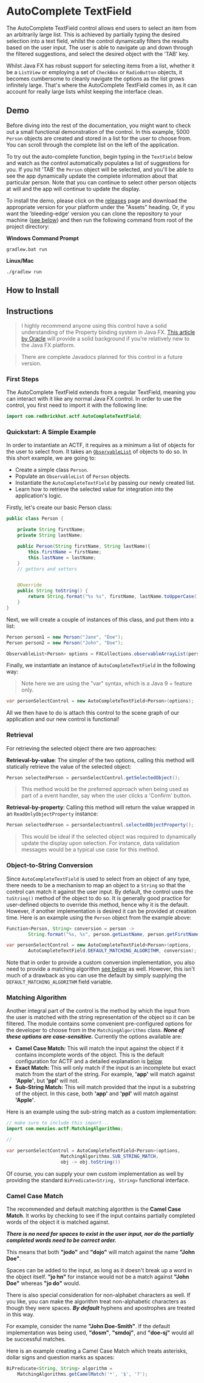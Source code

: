 # AutoComplete TextField

The AutoComplete TextField control allows end users to select an item from an arbitrarily large list. This is achieved by partially typing the desired selection into a text field, whilst the control dynamically filters the results based on the user input. The user is able to navigate up and down through the filtered suggestions, and select the desired object with the 'TAB' key.

Whilst Java FX has robust support for selecting items from a list, whether it be a `ListView` or employing a set of `CheckBox` or `RadioButton` objects, it becomes cumbersome to cleanly navigate the options as the list grows infinitely large. That's where the AutoComplete TextField comes in, as it can account for really large lists whilst keeping the interface clean.

## Demo

Before diving into the rest of the documentation, you might want to check out a small functional demonstration of the control. In this example, 5000 `Person` objects are created and stored in a list for the user to choose from. You can scroll through the complete list on the left of the application.

To try out the auto-complete function, begin typing in the `TextField` below and watch as the control automatically populates a list of suggestions for you. If you hit 'TAB' the `Person` object will be selected, and you'll be able to see the app dynamically update the complete information about that particular person. Note that you can continue to select other person objects at will and the app will continue to update the display.

To install the demo, please click on the [releases](https://github.com/redbrickhut/FXTextFieldAC/releases) page and download the appropriate version for your platform under the "Assets" heading. Or, if you want the 'bleeding-edge' version you can clone the repository to your machine ([see below](#how-to-install)) and then run the following command from root of the project directory:

**Windows Command Prompt**
```
gradlew.bat run
```

**Linux/Mac**
```
./gradlew run
```
## How to Install

## Instructions

> I highly recommend anyone using this control have a solid understanding of the Property binding system in Java FX. [This article by Oracle](https://docs.oracle.com/javafx/2/binding/jfxpub-binding.htm#:~:text=JavaFX%20properties%20are%20often%20used,in%20a%20variety%20of%20applications.) will provide a solid background if you're relatively new to the Java FX platform.

> There are complete Javadocs planned for this control in a future version.

### First Steps

The AutoComplete TextField extends from a regular TextField, meaning you can interact with it like any normal Java FX control. In order to use the control, you first need to import it with the following line:
```java
import com.redbrickhut.actf.AutoCompleteTextField;
```

### Quickstart: A Simple Example

In order to instantiate an ACTF, it requires as a minimum a list of objects for the user to select from. It takes an [`ObservableList`](https://openjfx.io/javadoc/14/javafx.base/javafx/collections/ObservableList.html) of objects to do so. In this short example, we are going to:

* Create a simple class `Person`.
* Populate an `ObservableList` of `Person` objects.
* Instantiate the `AutoCompleteTextField` by passing our newly created list.
* Learn how to retrieve the selected value for integration into the application's logic.

Firstly, let's create our basic Person class:
```java
public class Person {

    private String firstName;
    private String lastName;

    public Person(String firstName, String lastName){
        this.firstName = firstName;
        this.lastName = lastName;
    }
    // getters and setters


    @Override
    public String toString() {
        return String.format("%s %s", firstName, lastName.toUpperCase());
    }
}
```
Next, we will create a couple of instances of this class, and put them into a list:

```java
Person person1 = new Person("Jane", "Doe");
Person person2 = new Person("John", "Doe");

ObservableList<Person> options = FXCollections.observableArrayList(person1, person2);

```
Finally, we instantiate an instance of `AutoCompleteTextField` in the following way:

> Note here we are using the "var" syntax, which is a Java 9 + feature only.

```java
var personSelectControl = new AutoCompleteTextField<Person>(options);
```

All we then have to do is attach this control to the scene graph of our application and our new control is functional! 


### Retrieval

For retrieving the selected object there are two approaches:

**Retrieval-by-value**: The simpler of the two options, calling this method will statically retrieve the value of the selected object:
```java
Person selectedPerson = personSelectControl.getSelectedObject();
```
> This method would be the preferred approach when being used as part of a event handler, say when the user clicks a 'Confirm' button.

**Retrieval-by-property**: Calling this method will return the value wrapped in an `ReadOnlyObjectProperty` instance:

```java
Person selectedPerson = personSelectcontrol.selectedObjectProperty();
```
> This would be ideal if the selected object was required to dynamically update the display upon selection. For instance, data validation messages would be a typical use case for this method.

### Object-to-String Conversion

Since `AutoCompleteTextField` is used to select from an object of any type, there needs to be a mechanism to map an object to a `String` so that the control can match it against the user input. By default, the control uses the `toString()` method of the object to do so. It is generally good practice for user-defined objects to override this method, hence why it is the default. However, if another implementation is desired it can be provided at creation time. Here is an example using the `Person` object from the example above:
```java
Function<Person, String> conversion = person -> 
        String.format("%s, %s", person.getLastName, person.getFirstName);

var personSelectControl = new AutoCompleteTextField<Person>(options,
        AutoCompleteTextField.DEFAULT_MATCHING_ALGORITHM, conversion);

```
Note that in order to provide a custom conversion implementation, you also need to provide a matching algorithm [see below](#matching-algorithm) as well. However, this isn't much of a drawback as you can use the default by simply supplying the `DEFAULT_MATCHING_ALGORITHM` field variable.

### Matching Algorithm

Another integral part of the control is the method by which the input from the user is matched with the string representation of the object so it can be filtered. The module contains some convenient pre-configured options for the developer to choose from in the `MatchingAlgorithms` class. **_None of these options are case-sensitive._** Currently the options available are:

* **Camel Case Match:** This will match the input against the object if it contains incomplete words of the object. This is the default configuration for ACTF and a detailed explanation is [below](#camel-case-match).
* **Exact Match:** This will only match if the input is an incomplete but exact match from the start of the string. For example, **'app'** will match against **'Apple'**, but **'ppl'** will not.
* **Sub-String Match:** This will match provided that the input is a substring of the object. In this case, both **'app'** and **'ppl'** will match against **'Apple'**.

Here is an example using the sub-string match as a custom implementation:

```java
// make sure to include this import...
import com.menzies.actf.MatchingAlgorithms;

//

var personSelectControl = AutoCompleteTextField<Person>(options,
                    MatchingAlgorithms.SUB_STRING_MATCH,
                    obj -> obj.toString())   
```
Of course, you can supply your own custom implementation as well by providing the standard `BiPredicate<String, String>` functional interface.


### Camel Case Match

The recommended and default matching algorithm is the **Camel Case Match**. It works by checking to see if the input contains partially completed words of the object it is matched against. 

**_There is no need for spaces to exist in the user input, nor do the partially completed words need to be correct order._** 

This means that both **"jodo"** and **"dojo"** will match against the name **"John Doe"**. 

Spaces can be added to the input, as long as it doesn't break up a word in the object itself.
**"jo hn"** for instance would not be a match against **"John Doe"** whereas **"jo do"** would.

There is also special consideration for non-alphabet characters as well. If you like, you can make the algorithm treat non-alphabetic characters as though they were spaces. **_By default_** hyphens and apostrophes are treated in this way. 

For example, consider the name **"John Doe-Smith"**. If the default implementation was being used, **"dosm"**, **"smdoj"**, and **"doe-sj"** would all be successful matches. 

Here is an example creating a Camel Case Match which treats asterisks, dollar signs and question marks as spaces:

```java
BiPredicate<String, String> algorithm = 
    MatchingAlgorithms.getCamelMatch('*', '$', '?');
```


